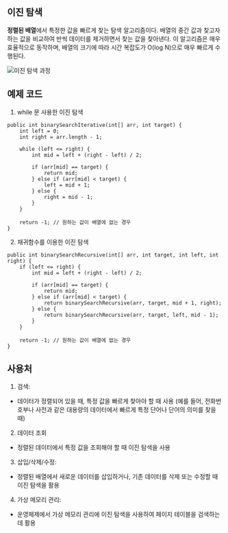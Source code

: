 ## 이진 탐색 

**정렬된 배열**에서 특정한 값을 빠르게 찾는 탐색 알고리즘이다. 배열의 중간 값과 찾고자 하는 값을 비교하여 반씩 데이터를 제거하면서 찾는 값을 찾아낸다.
이 알고리즘은 매우 효율적으로 동작하며, 배열의 크기에 따라 시간 복잡도가 O(log N)으로 매우 빠르게 수행된다. 

![이진 탐색 과정](https://blog.kakaocdn.net/dn/c0CGvA/btsg3W0R3z8/r41t7I8QQMvoeVM6fS4Kn0/img.gif)


## 예제 코드
1. while 문 사용한 이진 탐색
```
public int binarySearchIterative(int[] arr, int target) {
    int left = 0;
    int right = arr.length - 1;

    while (left <= right) {
        int mid = left + (right - left) / 2;

        if (arr[mid] == target) {
            return mid;
        } else if (arr[mid] < target) {
            left = mid + 1;
        } else {
            right = mid - 1;
        }
    }

    return -1; // 원하는 값이 배열에 없는 경우
}
```
2. 재귀함수를 이용한 이진 탐색
```
public int binarySearchRecursive(int[] arr, int target, int left, int right) {
    if (left <= right) {
        int mid = left + (right - left) / 2;

        if (arr[mid] == target) {
            return mid;
        } else if (arr[mid] < target) {
            return binarySearchRecursive(arr, target, mid + 1, right);
        } else {
            return binarySearchRecursive(arr, target, left, mid - 1);
        }
    }

    return -1; // 원하는 값이 배열에 없는 경우
}
```


## 사용처

1. 검색:
- 데이터가 정렬되어 있을 때, 특정 값을 빠르게 찾아야 할 때 사용 (예를 들어, 전화번호부나 사전과 같은 대용량의 데이터에서 빠르게 특정 단어나 단어의 의미를 찾을 때)
2. 데이터 조회
- 정렬된 데이터에서 특정 값을 조회해야 할 때 이진 탐색을 사용
3. 삽입/삭제/수정:
- 정렬된 배열에서 새로운 데이터를 삽입하거나, 기존 데이터를 삭제 또는 수정할 때 이진 탐색을 활용
4. 가상 메모리 관리:
- 운영체제에서 가상 메모리 관리에 이진 탐색을 사용하여 페이지 테이블을 검색하는데 활용
